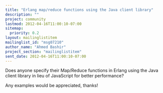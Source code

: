 ```yaml
---
title: "Erlang map/reduce functions using the Java client library"
description: ""
project: community
lastmod: 2012-04-16T11:00:10-07:00
sitemap:
  priority: 0.2
layout: mailinglistitem
mailinglist_id: "msg07210"
author_name: "Ahmed Bashir"
project_section: "mailinglistitem"
sent_date: 2012-04-16T11:00:10-07:00
---
```



Does anyone specify their Map/Reduce functions in Erlang using the
Java client library in lieu of JavaScript for better performance?

Any examples would be appreciated, thanks!

